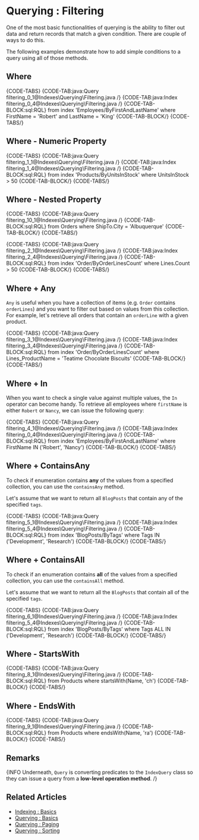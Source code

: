 ﻿# Querying : Filtering

One of the most basic functionalities of querying is the ability to filter out data and return records that match a given condition. There are couple of ways to do this. 

The following examples demonstrate how to add simple conditions to a query using all of those methods.

## Where

{CODE-TABS}
{CODE-TAB:java:Query filtering_0_1@Indexes\Querying\Filtering.java /}
{CODE-TAB:java:Index filtering_0_4@Indexes\Querying\Filtering.java  /}
{CODE-TAB-BLOCK:sql:RQL}
from index 'Employees/ByFirstAndLastName'
where FirstName = 'Robert' and LastName = 'King'
{CODE-TAB-BLOCK/}
{CODE-TABS/}

## Where - Numeric Property

{CODE-TABS}
{CODE-TAB:java:Query filtering_1_1@Indexes\Querying\Filtering.java /}
{CODE-TAB:java:Index filtering_1_4@Indexes\Querying\Filtering.java /}
{CODE-TAB-BLOCK:sql:RQL}
from index 'Products/ByUnitsInStock'
where UnitsInStock > 50
{CODE-TAB-BLOCK/}
{CODE-TABS/}

## Where - Nested Property

{CODE-TABS}
{CODE-TAB:java:Query filtering_10_1@Indexes\Querying\Filtering.java /}
{CODE-TAB-BLOCK:sql:RQL}
from Orders
where ShipTo.City = 'Albuquerque'
{CODE-TAB-BLOCK/}
{CODE-TABS/}

{CODE-TABS}
{CODE-TAB:java:Query filtering_2_1@Indexes\Querying\Filtering.java /}
{CODE-TAB:java:Index filtering_2_4@Indexes\Querying\Filtering.java /}
{CODE-TAB-BLOCK:sql:RQL}
from index 'Order/ByOrderLinesCount'
where Lines.Count > 50
{CODE-TAB-BLOCK/}
{CODE-TABS/}

## Where + Any

`Any` is useful when you have a collection of items (e.g. `Order` contains `orderLines`) and you want to filter out based on values from this collection. For example, let's retrieve all orders that contain an `orderLine` with a given product.

{CODE-TABS}
{CODE-TAB:java:Query filtering_3_1@Indexes\Querying\Filtering.java /}
{CODE-TAB:java:Index filtering_3_4@Indexes\Querying\Filtering.java /}
{CODE-TAB-BLOCK:sql:RQL}
from index 'Order/ByOrderLinesCount'
where Lines_ProductName = 'Teatime Chocolate Biscuits'
{CODE-TAB-BLOCK/}
{CODE-TABS/}

## Where + In

When you want to check a single value against multiple values, the `In` operator can become handy. To retrieve all employees where `firstName` is either `Robert` or `Nancy`, we can issue the following query:

{CODE-TABS}
{CODE-TAB:java:Query filtering_4_1@Indexes\Querying\Filtering.java /}
{CODE-TAB:java:Index filtering_0_4@Indexes\Querying\Filtering.java /}
{CODE-TAB-BLOCK:sql:RQL}
from index 'Employees/ByFirstAndLastName'
where FirstName IN ('Robert', 'Nancy')
{CODE-TAB-BLOCK/}
{CODE-TABS/}

## Where + ContainsAny

To check if enumeration contains **any** of the values from a specified collection, you can use the `containsAny` method.

Let's assume that we want to return all `BlogPosts` that contain any of the specified `tags`.

{CODE-TABS}
{CODE-TAB:java:Query filtering_5_1@Indexes\Querying\Filtering.java /}
{CODE-TAB:java:Index filtering_5_4@Indexes\Querying\Filtering.java /}
{CODE-TAB-BLOCK:sql:RQL}
from index 'BlogPosts/ByTags'
where Tags IN ('Development', 'Research')
{CODE-TAB-BLOCK/}
{CODE-TABS/}

## Where + ContainsAll

To check if an enumeration contains **all** of the values from a specified collection, you can use the `containsAll` method.

Let's assume that we want to return all the `BlogPosts` that contain all of the specified `tags`.

{CODE-TABS}
{CODE-TAB:java:Query filtering_6_1@Indexes\Querying\Filtering.java /}
{CODE-TAB:java:Index filtering_5_4@Indexes\Querying\Filtering.java /}
{CODE-TAB-BLOCK:sql:RQL}
from index 'BlogPosts/ByTags'
where Tags ALL IN ('Development', 'Research')
{CODE-TAB-BLOCK/}
{CODE-TABS/}

## Where - StartsWith

{CODE-TABS}
{CODE-TAB:java:Query filtering_8_1@Indexes\Querying\Filtering.java /}
{CODE-TAB-BLOCK:sql:RQL}
from Products 
where startsWith(Name, 'ch')
{CODE-TAB-BLOCK/}
{CODE-TABS/}

## Where - EndsWith

{CODE-TABS}
{CODE-TAB:java:Query filtering_9_1@Indexes\Querying\Filtering.java /}
{CODE-TAB-BLOCK:sql:RQL}
from Products 
where endsWith(Name, 'ra')
{CODE-TAB-BLOCK/}
{CODE-TABS/}

## Remarks

{INFO Underneath, `Query` is converting predicates to the `IndexQuery` class so they can issue a query from a **low-level operation method**. /}

## Related Articles

- [Indexing : Basics](../../indexes/indexing-basics)
- [Querying : Basics](../../indexes/querying/basics)
- [Querying : Paging](../../indexes/querying/paging)
- [Querying : Sorting](../../indexes/querying/sorting)
